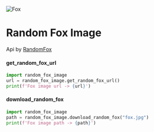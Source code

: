 ![Fox](https://randomfox.ca/images/93.jpg)

# Random Fox Image
Api by [RandomFox](https://randomfox.ca/)

#### get_random_fox_url

```python
import random_fox_image
url = random_fox_image.get_random_fox_url()
print(f'Fox image url -> {url}')
```

#### download_random_fox

```python
import random_fox_image
path = random_fox_image.download_random_fox("fox.jpg")
print(f'Fox image path -> {path}')
```